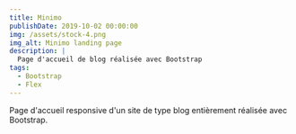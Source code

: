 ```yaml
---
title: Minimo
publishDate: 2019-10-02 00:00:00
img: /assets/stock-4.png
img_alt: Minimo landing page
description: |
  Page d'accueil de blog réalisée avec Bootstrap
tags:
  - Bootstrap
  - Flex
---
```


Page d'accueil responsive d'un site de type blog entièrement réalisée avec Bootstrap.